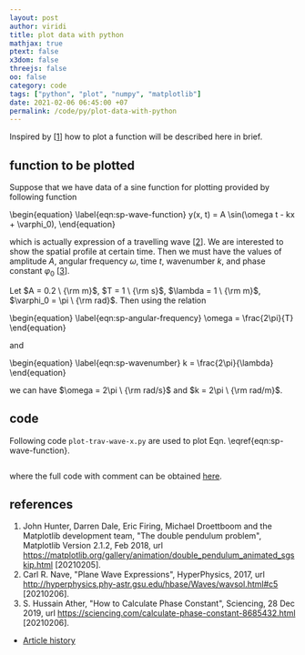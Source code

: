 ```yaml
---
layout: post
author: viridi
title: plot data with python
mathjax: true
ptext: false
x3dom: false
threejs: false
oo: false
category: code
tags: ["python", "plot", "numpy", "matplotlib"]
date: 2021-02-06 06:45:00 +07
permalink: /code/py/plot-data-with-python
---
```

Inspired by [[1](#ref1)] how to plot a function will be described here in brief. 


## function to be plotted
Suppose that we have data of a sine function for plotting provided by following function

\begin{equation}
\label{eqn:sp-wave-function}
y(x, t) = A \sin(\omega t - kx + \varphi_0),
\end{equation}

which is actually expression of a travelling wave [[2](#ref2)]. We are interested to show the spatial profile at certain time. Then we must have the values of amplitude $A$, angular frequency $\omega$, time $t$, wavenumber $k$, and phase constant $\varphi_0$ [[3](#ref3)].

Let $A = 0.2 \ {\rm m}$, $T = 1 \ {\rm s}$, $\lambda = 1 \ {\rm m}$, $\varphi_0 = \pi \ {\rm rad}$. Then using the relation

\begin{equation}
\label{eqn:sp-angular-frequency}
\omega = \frac{2\pi}{T}
\end{equation}

and

\begin{equation}
\label{eqn:sp-wavenumber}
k = \frac{2\pi}{\lambda}
\end{equation}

we can have $\omega = 2\pi \ {\rm rad/s}$ and $k = 2\pi \ {\rm rad/m}$.

## code
Following code `plot-trav-wave-x.py` are used to plot Eqn. \eqref{eqn:sp-wave-function}.

```python
```

where the full code with comment can be obtained [here](https://github.com/butiran/butiran.github.io/blob/master/src/py/anim/plot-trav-wave-x.py).


## references
1. <a name="ref1"></a>John Hunter, Darren Dale, Eric Firing, Michael Droettboom and the Matplotlib development team, "The double pendulum problem", Matplotlib Version 2.1.2, Feb 2018, url <https://matplotlib.org/gallery/animation/double_pendulum_animated_sgskip.html> [20210205].
2. <a name="ref2"></a>Carl R. Nave, "Plane Wave Expressions", HyperPhysics, 2017, url <http://hyperphysics.phy-astr.gsu.edu/hbase/Waves/wavsol.html#c5> [20210206].
3. <a name="ref3"></a>S. Hussain Ather, "How to Calculate Phase Constant", Sciencing, 28 Dec 2019, url <https://sciencing.com/calculate-phase-constant-8685432.html> [20210206].

+ [Article history](https://github.com/butiran/butiran.github.io/commits/master/_posts/code/py/2021-02-06-plot-data-with-python.md)
